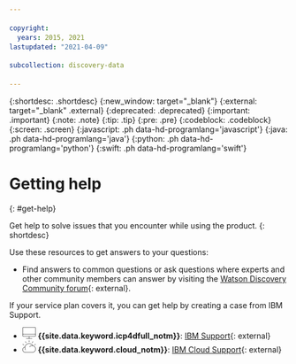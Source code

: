 ```yaml
---

copyright:
  years: 2015, 2021
lastupdated: "2021-04-09"

subcollection: discovery-data

---
```


{:shortdesc: .shortdesc}
{:new_window: target="_blank"}
{:external: target="_blank" .external}
{:deprecated: .deprecated}
{:important: .important}
{:note: .note}
{:tip: .tip}
{:pre: .pre}
{:codeblock: .codeblock}
{:screen: .screen}
{:javascript: .ph data-hd-programlang='javascript'}
{:java: .ph data-hd-programlang='java'}
{:python: .ph data-hd-programlang='python'}
{:swift: .ph data-hd-programlang='swift'}

# Getting help
{: #get-help}

Get help to solve issues that you encounter while using the product.
{: shortdesc}

Use these resources to get answers to your questions:

<!-- For answers to frequently asked questions, see the [FAQ](/docs/discovery-data?topic=discovery-data-faqs).
-->
- Find answers to common questions or ask questions where experts and other community members can answer by visiting the [Watson Discovery Community forum](https://community.ibm.com/community/user/watsonapps/communities/community-home?CommunityKey=80650291-2ff4-4a43-9ff8-5188fdb9552f){: external}.

If your service plan covers it, you can get help by creating a case from IBM Support. 

- ![Cloud Pak for Data only](images/desktop.png) **{{site.data.keyword.icp4dfull_notm}}**: [IBM Support](https://www.ibm.com/mysupport/s/topic/0TO50000000IYkUGAW/cloud-pak-for-data){: external}
- ![IBM Cloud only](images/ibm-cloud.png) **{{site.data.keyword.cloud_notm}}**: [IBM Cloud Support](https://cloud.ibm.com/unifiedsupport/supportcenter){: external}